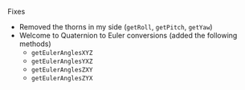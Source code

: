 Fixes
- Removed the thorns in my side (`getRoll`, `getPitch`, `getYaw`)
- Welcome to Quaternion to Euler conversions (added the following methods)
  - `getEulerAnglesXYZ`
  - `getEulerAnglesYXZ`
  - `getEulerAnglesZXY`
  - `getEulerAnglesZYX`